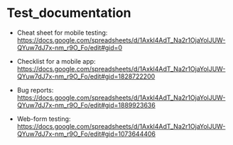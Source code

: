 # Test_documentation

- Cheat sheet for mobile testing: 
https://docs.google.com/spreadsheets/d/1Axkl4AdT_Na2r1OjaYolJUW-QYuw7dJ7x-nm_r9O_Fo/edit#gid=0

- Checklist for a mobile app:
https://docs.google.com/spreadsheets/d/1Axkl4AdT_Na2r1OjaYolJUW-QYuw7dJ7x-nm_r9O_Fo/edit#gid=1828722200

- Bug reports:
https://docs.google.com/spreadsheets/d/1Axkl4AdT_Na2r1OjaYolJUW-QYuw7dJ7x-nm_r9O_Fo/edit#gid=1889923636

- Web-form testing:
https://docs.google.com/spreadsheets/d/1Axkl4AdT_Na2r1OjaYolJUW-QYuw7dJ7x-nm_r9O_Fo/edit#gid=1073644406
